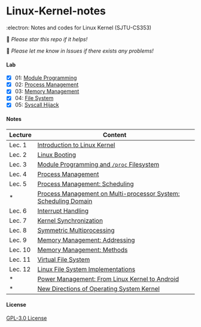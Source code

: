 # Linux-Kernel-notes
:electron: Notes and codes for Linux Kernel (SJTU-CS353)

🌟  *Please star this repo if it helps!*

🧐  *Please let me know in Issues if there exists any problems!*

#### Lab

- [x] 01:  [Module Programming](https://github.com/zhliuworks/Linux-Kernel-notes/tree/master/lab/01_module_programming)
- [x] 02:  [Process Management](https://github.com/zhliuworks/Linux-Kernel-notes/tree/master/lab/02_process_management)
- [x] 03:  [Memory Management](https://github.com/zhliuworks/Linux-Kernel-notes/tree/master/lab/03_memory_management)
- [x] 04:  [File System](https://github.com/zhliuworks/Linux-Kernel-notes/tree/master/lab/04_file_system)
- [x] 05:  [Syscall Hijack](https://github.com/zhliuworks/Linux-Kernel-notes/tree/master/lab/05_syscall_hijack)

#### Notes

| Lecture | Content                                                      |
| ------- | ------------------------------------------------------------ |
| Lec. 1  | [Introduction to Linux Kernel](https://github.com/zhliuworks/Linux-Kernel-notes/blob/master/notes/LK_note_01.md) |
| Lec. 2  | [Linux Booting](https://github.com/zhliuworks/Linux-Kernel-notes/blob/master/notes/LK_note_02.md) |
| Lec. 3  | [Module Programming and `/proc` Filesystem](https://github.com/zhliuworks/Linux-Kernel-notes/blob/master/notes/LK_note_03.md) |
| Lec. 4  | [Process Management](https://github.com/zhliuworks/Linux-Kernel-notes/blob/master/notes/LK_note_04.md) |
| Lec. 5  | [Process Management: Scheduling](https://github.com/zhliuworks/Linux-Kernel-notes/blob/master/notes/LK_note_05.md) |
| *       | [Process Management on Multi-processor System: Scheduling Domain](https://github.com/zhliuworks/Linux-Kernel-notes/blob/master/notes/LK_note_00.md#process-management-on-multi-processor-system-scheduling-domain) |
| Lec. 6  | [Interrupt Handling](https://github.com/zhliuworks/Linux-Kernel-notes/blob/master/notes/LK_note_06.md) |
| Lec. 7  | [Kernel Synchronization](https://github.com/zhliuworks/Linux-Kernel-notes/blob/master/notes/LK_note_07.md) |
| Lec. 8  | [Symmetric Multiprocessing](https://github.com/zhliuworks/Linux-Kernel-notes/blob/master/notes/LK_note_08.md) |
| Lec. 9  | [Memory Management: Addressing](https://github.com/zhliuworks/Linux-Kernel-notes/blob/master/notes/LK_note_09.md) |
| Lec. 10 | [Memory Management: Methods](https://github.com/zhliuworks/Linux-Kernel-notes/blob/master/notes/LK_note_10.md) |
| Lec. 11 | [Virtual File System](https://github.com/zhliuworks/Linux-Kernel-notes/blob/master/notes/LK_note_11.md) |
| Lec. 12 | [Linux File System Implementations](https://github.com/zhliuworks/Linux-Kernel-notes/blob/master/notes/LK_note_12.md) |
| *       | [Power Management: From Linux Kernel to Android](https://github.com/zhliuworks/Linux-Kernel-notes/blob/master/notes/LK_note_00.md#power-management-from-linux-kernel-to-android) |
| *       | [New Directions of Operating System Kernel](https://github.com/zhliuworks/Linux-Kernel-notes/blob/master/notes/LK_note_00.md#new-directions-of-operating-system-kernel) |

#### License

[GPL-3.0 License](https://github.com/zhliuworks/Linux-Kernel-notes/blob/master/LICENSE)
